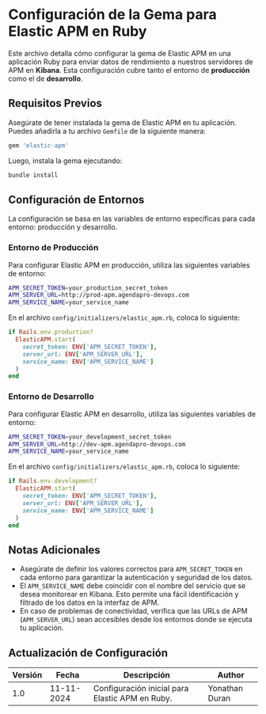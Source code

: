 # Configuración de la Gema para Elastic APM en Ruby

Este archivo detalla cómo configurar la gema de Elastic APM en una aplicación Ruby para enviar datos de rendimiento a nuestros servidores de APM en **Kibana**. Esta configuración cubre tanto el entorno de **producción** como el de **desarrollo**.

## Requisitos Previos
Asegúrate de tener instalada la gema de Elastic APM en tu aplicación. Puedes añadirla a tu archivo `Gemfile` de la siguiente manera:
```ruby
gem 'elastic-apm'
```
Luego, instala la gema ejecutando:
```ruby
bundle install
```
## Configuración de Entornos

La configuración se basa en las variables de entorno específicas para cada entorno: producción y desarrollo.

### Entorno de Producción

Para configurar Elastic APM en producción, utiliza las siguientes variables de entorno:
```bash
APM_SECRET_TOKEN=your_production_secret_token  
APM_SERVER_URL=http://prod-apm.agendapro-devops.com  
APM_SERVICE_NAME=your_service_name
```
En el archivo `config/initializers/elastic_apm.rb`, coloca lo siguiente:

```ruby
if Rails.env.production?  
  ElasticAPM.start(  
    secret_token: ENV['APM_SECRET_TOKEN'],  
    server_url: ENV['APM_SERVER_URL'],  
    service_name: ENV['APM_SERVICE_NAME']  
  )  
end
```
### Entorno de Desarrollo

Para configurar Elastic APM en desarrollo, utiliza las siguientes variables de entorno:

```bash
APM_SECRET_TOKEN=your_development_secret_token  
APM_SERVER_URL=http://dev-apm.agendapro-devops.com  
APM_SERVICE_NAME=your_service_name
```
En el archivo `config/initializers/elastic_apm.rb`, coloca lo siguiente:
```ruby
if Rails.env.development?  
  ElasticAPM.start(  
    secret_token: ENV['APM_SECRET_TOKEN'],  
    server_url: ENV['APM_SERVER_URL'],  
    service_name: ENV['APM_SERVICE_NAME']  
  )  
end
```
## Notas Adicionales

- Asegúrate de definir los valores correctos para `APM_SECRET_TOKEN` en cada entorno para garantizar la autenticación y seguridad de los datos.
- El `APM_SERVICE_NAME` debe coincidir con el nombre del servicio que se desea monitorear en Kibana. Esto permite una fácil identificación y filtrado de los datos en la interfaz de APM.
- En caso de problemas de conectividad, verifica que las URLs de APM (`APM_SERVER_URL`) sean accesibles desde los entornos donde se ejecuta tu aplicación.

## Actualización de Configuración

| Versión | Fecha       | Descripción                          |Author|
| ------- | ----------- | ------------------------------------ |--------------------|
| 1.0     | 11-11-2024  | Configuración inicial para Elastic APM en Ruby. |Yonathan Duran|
